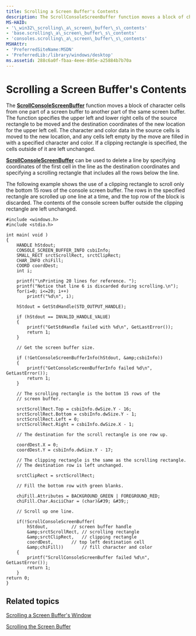 ```yaml
---
title: Scrolling a Screen Buffer's Contents
description: The ScrollConsoleScreenBuffer function moves a block of character cells from one part of a screen buffer to another part of the same screen buffer.
MS-HAID:
- '\_win32\_scrolling\_a\_screen\_buffer\_s\_contents'
- 'base.scrolling\_a\_screen\_buffer\_s\_contents'
- 'consoles.scrolling\_a\_screen\_buffer\_s\_contents'
MSHAttr:
- 'PreferredSiteName:MSDN'
- 'PreferredLib:/library/windows/desktop'
ms.assetid: 288c6a0f-fbaa-4eee-895e-a25884b7b70a
---
```


# Scrolling a Screen Buffer's Contents


The [**ScrollConsoleScreenBuffer**](scrollconsolescreenbuffer.md) function moves a block of character cells from one part of a screen buffer to another part of the same screen buffer. The function specifies the upper left and lower right cells of the source rectangle to be moved and the destination coordinates of the new location for the upper left cell. The character and color data in the source cells is moved to the new location, and any cells left empty by the move are filled in with a specified character and color. If a clipping rectangle is specified, the cells outside of it are left unchanged.

[**ScrollConsoleScreenBuffer**](scrollconsolescreenbuffer.md) can be used to delete a line by specifying coordinates of the first cell in the line as the destination coordinates and specifying a scrolling rectangle that includes all the rows below the line.

The following example shows the use of a clipping rectangle to scroll only the bottom 15 rows of the console screen buffer. The rows in the specified rectangle are scrolled up one line at a time, and the top row of the block is discarded. The contents of the console screen buffer outside the clipping rectangle are left unchanged.

```ManagedCPlusPlus
#include <windows.h>
#include <stdio.h>

int main( void )
{
    HANDLE hStdout; 
    CONSOLE_SCREEN_BUFFER_INFO csbiInfo; 
    SMALL_RECT srctScrollRect, srctClipRect; 
    CHAR_INFO chiFill; 
    COORD coordDest; 
    int i;

    printf("\nPrinting 20 lines for reference. ");
    printf("Notice that line 6 is discarded during scrolling.\n");
    for(i=0; i<=20; i++)
        printf("%d\n", i);
 
    hStdout = GetStdHandle(STD_OUTPUT_HANDLE); 

    if (hStdout == INVALID_HANDLE_VALUE) 
    {
        printf("GetStdHandle failed with %d\n", GetLastError()); 
        return 1;
    }
 
    // Get the screen buffer size. 
 
    if (!GetConsoleScreenBufferInfo(hStdout, &amp;csbiInfo)) 
    {
        printf("GetConsoleScreenBufferInfo failed %d\n", GetLastError()); 
        return 1;
    }
 
    // The scrolling rectangle is the bottom 15 rows of the 
    // screen buffer. 
 
    srctScrollRect.Top = csbiInfo.dwSize.Y - 16; 
    srctScrollRect.Bottom = csbiInfo.dwSize.Y - 1; 
    srctScrollRect.Left = 0; 
    srctScrollRect.Right = csbiInfo.dwSize.X - 1; 
 
    // The destination for the scroll rectangle is one row up. 
 
    coordDest.X = 0; 
    coordDest.Y = csbiInfo.dwSize.Y - 17; 
 
    // The clipping rectangle is the same as the scrolling rectangle. 
    // The destination row is left unchanged. 
 
    srctClipRect = srctScrollRect; 
 
    // Fill the bottom row with green blanks. 
 
    chiFill.Attributes = BACKGROUND_GREEN | FOREGROUND_RED; 
    chiFill.Char.AsciiChar = (char)&#39; &#39;; 
 
    // Scroll up one line. 
 
    if(!ScrollConsoleScreenBuffer(  
        hStdout,         // screen buffer handle 
        &amp;srctScrollRect, // scrolling rectangle 
        &amp;srctClipRect,   // clipping rectangle 
        coordDest,       // top left destination cell 
        &amp;chiFill))       // fill character and color
    {
        printf("ScrollConsoleScreenBuffer failed %d\n", GetLastError()); 
        return 1;
    }
return 0;
}
```

## <span id="related_topics"></span>Related topics


[Scrolling a Screen Buffer's Window](scrolling-a-screen-buffer-s-window.md)

[Scrolling the Screen Buffer](scrolling-the-screen-buffer.md)

 

 




